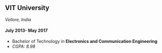 ## VIT University

_Vellore, India_

#### July 2013- May 2017

- Bachelor of Technology in **Electronics and Communication Engineering**
- _CGPA: 8.98_

